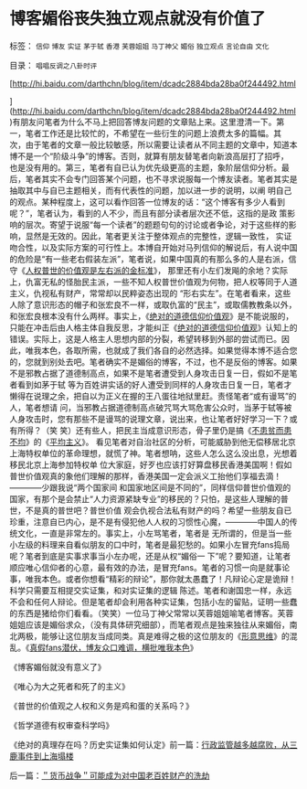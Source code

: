 # 博客媚俗丧失独立观点就没有价值了

标签： `信仰` `博友` `实证` `茅于轼` `香港` `芙蓉姐姐` `马丁神父` `媚俗` `独立观点` `言论自由` `文化` 

目录： `唱唱反调之八卦时评`

[http://hi.baidu.com/darthchn/blog/item/dcadc2884bda28ba0f244492.html

](http://hi.baidu.com/darthchn/blog/item/dcadc2884bda28ba0f244492.html)有朋友问笔者为什么不马上把回答博友问题的文章贴上来。这里澄清一下。第一，笔者工作还是比较忙的，不希望在一些衍生的问题上浪费太多的篇幅。其
次，由于笔者的文章一般比较敏感，所以需要让读者从不同主题的文章中，知道本博不是一个“阶级斗争”的博客。否则，就算有朋友替笔者向新浪高层打了招呼，
也是没有用的。第三，笔者有自已认为优先级更高的主题，象阶层信仰分析。最后，笔者其实不会专门回答某个问题，也不寻求说服每一个博友读者。笔者其实是抽取其中与自已主题相关，而有代表性的问题，加以进一步的说明，以阐
明自己的观点。某种程度上，这可以看作回答一位博友的话：“这个博客有多少人看到呢？”，笔者认为，看到的人不少，而且有部分读者层次还不低，这指的是政
策影响的层次。寄望于说服“每一个读者”的题题句句的讨论或者争论，对于这些样的影响，显然是无效的。因此，笔者更关注于整体观点的完整性，逻辑一致性，
实证吻合性，以及实际方案的可行性上。本博自开始对马列信仰的解说后，有人说中国的危险是“有一些老右假装左派”，笔者说，如果中国真的有那么多的人是右派，信守《[人权普世的价值观是左右派的金标准](http://blog.sina.com.cn/s/blog_5563a64d0100ccx7.html)》，
那里还有小左们发飚的余地？实际上，仇富无私的怪胎民主派，一些不知人权普世价值观为何物，把人权等同于人道主义，仇视私有财产，常常却以民粹姿态出现的
“形右实左”。在笔者看来，这些人除了意识形态的帽子和张宏良不一样，或取仇富的“民主”，或取儒教教条以外，和张宏良根本没有什么两样。事实上，《[绝对的道德信仰价值观](../../../2009/3/11/信仰，个人世界观的基础断言；不是绝对的道德标准.md)》是不能说服的，只能在冲击后由人格主体自我反思，才能纠正《[绝对的道德信仰价值观](../../../2009/3/11/信仰，个人世界观的基础断言；不是绝对的道德标准.md)》认知上的错误。实际上，这是人格主人思想内部的分裂，希望转移到外部的尝试而已。因此，唯我本色，各取所需，也就成了我们各自的必然选择。如果觉得本博不适合您的，您就到别处去吧。笔者确实不是媚俗的博客，不过，也不是反俗的博客。如果不是邪教占据了道德制高点，如果不是笔者遭受到人身攻击日复一日，假如不是笔者看到如茅于轼
等为百姓讲实话的好人遭受到同样的人身攻击日复一日，笔者才懒得在说理之余，把自以为正义在握的王八蛋往地狱里赶。责怪笔者“或有谩骂”的人，笔者想请
问，当邪教占据道德制高点破咒骂大骂危害公众时，当茅于轼等被人身攻击时，您有那些不是谩骂的说理文章，说出来，也让笔者好好学习一下？或有所得？（笑
笑）还有些人，把民主当成意识形态，骨子里仍是搞《[不患贫而患不均](../../../2009/2/7/“不患贫而患不均”是伪公平，是特权化，社会等级化.md)》的《[平均主义](../../../2009/1/29/平均主义、社会公平和效率，及社会利益博羿.md)》。
看见笔者对自治社区的分析，可能威胁到他无偿移居北京上海特权单位的革命理想，就慌了神。笔者想呐，这些人怎么这么没出息，光想着移民北京上海参加特权单
位大家庭，好歹也应该打好算盘移民香港美国啊！假如普世价值观真的象他们理解的那样，香港美国一定会派义工抬他们享福去滴！————少跟我说“两个国家间
和国家地区间是不同的”，同样信仰普世价值观的国家，有那个是会禁止“人力资源紧缺专业”的移民的？只怕，是这些人理解的普世，不是真的普世吧？普世价值
观会仇视合法私有财产的吗？希望一些朋友自已珍重，注意自已内心，是不是有侵犯他人人权的习惯性心魔，————中国人的传统文化，一直是非常左的。事实上，小左骂笔者，笔者是
无所谓的，但是当一些小左级的料理来自看似朋友的口中时，笔者是最犯愁的。如果小左冒充fans捣局呢？笔者到底是实事求事当小左办呢，还是从权“媚俗一
下”呢？要知道，让笔者顺应唯心信仰者的心意，最有效的办法，是冒充fans。笔者的习惯一向是就事论事，唯我本色。或者你想看“精彩的辩论”，那你就太愚蠢了！凡辩论心定是诡辩！科学只需要互相提交实证集，和对实证集的逻辑
陈述。笔者和谢国忠一样，永远不会和任何人辩论。但是笔者却会利用各种实证集，包括小左的留贴，证明一些蠢的东西是猪给你们看看。（笑笑）一位马丁神父常常以芙蓉姐姐喻笔者博客。芙蓉姐姐应该是媚俗求众，（没有具体研究细部），而笔者观点是独来独往从来媚俗，南北两极，能够让这位朋友当成同类。真是难得之极的这位朋友的《[形意思维](../../../2009/4/17/形意思维：科学类思维和哲学类思维的根本区别.md)》的混乱。《[真假fans潜伏，博友众口难调，横批唯我本色](../../../2009/6/29/真假潜伏,众fans难调，唯我本色.md)》

《博客媚俗就没有意义了》

《唯心为大之死者和死了的主义》

《普世的价值观之人权和义务是鸡和蛋的关系吗？》

《哲学道德有权审查科学吗》

《绝对的真理存在吗？历史实证集如何认定》前一篇：[行政监管越多越腐败，从三鹿事件到上海塌楼](../../../2009/6/30/行政监管越多越腐败，从三鹿事件到上海塌楼.md)

后一篇：[＂货币战争＂可能成为对中国老百姓财产的洗劫](../../../2009/6/30/＂货币战争＂可能成为对中国老百姓财产的洗劫.md)